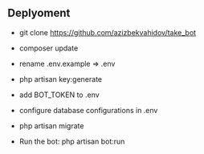 ## Deplyoment

- git clone https://github.com/azizbekvahidov/take_bot

- composer update

- rename .env.example => .env

- php artisan key:generate

- add BOT_TOKEN to .env
- configure database configurations in .env
- php artisan migrate
- Run the bot: php artisan bot:run
